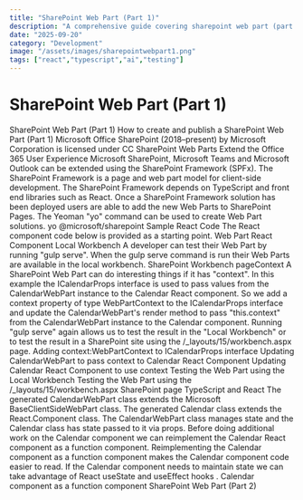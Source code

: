 ```yaml
---
title: "SharePoint Web Part (Part 1)"
description: "A comprehensive guide covering sharepoint web part (part 1)"
date: "2025-09-20"
category: "Development"
image: "/assets/images/sharepointwebpart1.png"
tags: ["react","typescript","ai","testing"]
---
```


# SharePoint Web Part (Part 1)

SharePoint Web Part (Part 1) How to create and publish a SharePoint Web Part (Part 1) Microsoft Office SharePoint (2018–present) by Microsoft Corporation is licensed under CC SharePoint Web Parts Extend the Office 365 User Experience Microsoft SharePoint, Microsoft Teams and Microsoft Outlook can be extended using the SharePoint Framework (SPFx). The SharePoint Framework is a page and web part model for client-side development. The SharePoint Framework depends on TypeScript and front end libraries such as React. Once a SharePoint Framework solution has been deployed users are able to add the new Web Parts to SharePoint Pages. The Yeoman "yo" command can be used to create Web Part solutions. yo @microsoft/sharepoint Sample React Code The React component code below is provided as a starting point. Web Part React Component Local Workbench A developer can test their Web Part by running "gulp serve". When the gulp serve command is run their Web Parts are available in the local workbench. SharePoint Workbench pageContext A SharePoint Web Part can do interesting things if it has "context". In this example the ICalendarProps interface is used to pass values from the CalendarWebPart instance to the Calendar React component. So we add a context property of type WebPartContext to the ICalendarProps interface and update the CalendarWebPart's render method to pass "this.context" from the CalendarWebPart instance to the Calendar component. Running "gulp serve" again allows us to test the result in the "Local Workbench" or to test the result in a SharePoint site using the /_layouts/15/workbench.aspx page. Adding context:WebPartContext to ICalendarProps interface Updating CalendarWebPart to pass context to Calendar React Component Updating Calendar React Component to use context Testing the Web Part using the Local Workbench Testing the Web Part using the /_layouts/15/workbench.aspx SharePoint page TypeScript and React The generated CalendarWebPart class extends the Microsoft BaseClientSideWebPart class. The generated Calendar class extends the React.Component class. The CalendarWebPart class manages state and the Calendar class has state passed to it via props. Before doing additional work on the Calendar component we can reimplement the Calendar React component as a function component. Reimplementing the Calendar component as a function component makes the Calendar component code easier to read. If the Calendar component needs to maintain state we can take advantage of React useState and useEffect hooks . Calendar component as a function component SharePoint Web Part (Part 2)
